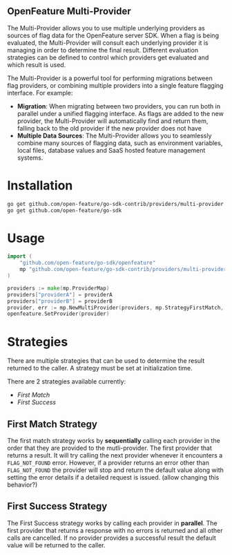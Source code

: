 OpenFeature Multi-Provider
------------

The Multi-Provider allows you to use multiple underlying providers as sources of flag data for the OpenFeature server SDK. 
When a flag is being evaluated, the Multi-Provider will consult each underlying provider it is managing in order to 
determine the final result. Different evaluation strategies can be defined to control which providers get evaluated and 
which result is used.

The Multi-Provider is a powerful tool for performing migrations between flag providers, or combining multiple providers 
into a single feature flagging interface. For example:

- **Migration**: When migrating between two providers, you can run both in parallel under a unified flagging interface. 
As flags are added to the new provider, the Multi-Provider will automatically find and return them, falling back to the old provider 
if the new provider does not have
- **Multiple Data Sources**: The Multi-Provider allows you to seamlessly combine many sources of flagging data, such as 
environment variables, local files, database values and SaaS hosted feature management systems.

# Installation

```sh
go get github.com/open-feature/go-sdk-contrib/providers/multi-provider
go get github.com/open-feature/go-sdk
```

# Usage

```go
import (
	"github.com/open-feature/go-sdk/openfeature"
	mp "github.com/open-feature/go-sdk-contrib/providers/multi-provider"
)

providers := make(mp.ProviderMap)
providers["providerA"] = providerA
providers["providerB"] = providerB
provider, err := mp.NewMultiProvider(providers, mp.StrategyFirstMatch, WithLogger(myLogger))
openfeature.SetProvider(provider)
```
 

# Strategies

There are multiple strategies that can be used to determine the result returned to the caller. A strategy must be set at
initialization time.

There are 2 strategies available currently:

- _First Match_
- _First Success_

## First Match Strategy

The first match strategy works by **sequentially**  calling each provider in the order that they are provided to the mutli-provider.
The first provider that returns a result. It will try calling the next provider whenever it encounters a `FLAG_NOT_FOUND`
error. However, if a provider returns an error other than `FLAG_NOT_FOUND` the provider will stop and return the default
value along with setting the error details if a detailed request is issued. (allow changing this behavior?)

## First Success Strategy

The First Success strategy works by calling each provider in **parallel**. The first provider that returns a response
with no errors is returned and all other calls are cancelled. If no provider provides a successful result the default
value will be returned to the caller.